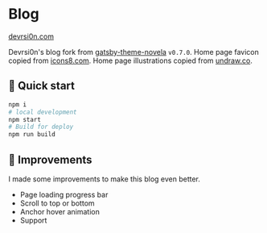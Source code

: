 # Blog

[devrsi0n.com](https://devrsion.com)

Devrsi0n's blog fork from [gatsby-theme-novela](https://github.com/narative/gatsby-theme-novela/tree/75f241249ddb56bca503e8bf1db13043e22931cc) `v0.7.0`. Home page favicon copied from [icons8.com](https://icons8.com/icons/set/macbook-idea). Home page illustrations copied from [undraw.co](https://undraw.co/illustrations).

## 💪 Quick start

```bash
npm i
# local development
npm start
# Build for deploy
npm run build
```

## 🚀 Improvements

I made some improvements to make this blog even better.

- Page loading progress bar
- Scroll to top or bottom
- Anchor hover animation
- Support
